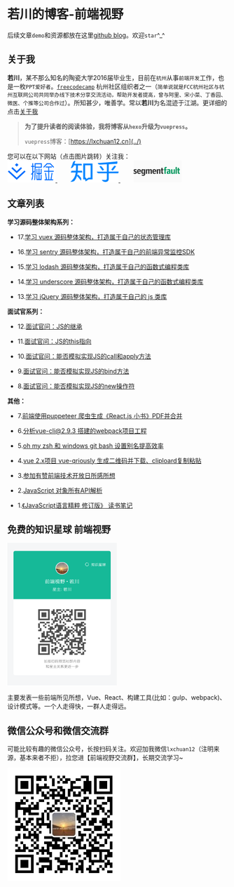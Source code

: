 # 若川的博客-前端视野

后续文章`demo`和资源都放在这里[github blog](https://github.com/lxchuan12/blog)。欢迎`star`^_^

## 关于我

**若川**，某不那么知名的陶瓷大学2016届毕业生，目前在`杭州`从事`前端开发`工作，也是一枚`PPT爱好者`。[`freecodecamp`](https://www.freecodecamp.org/) 杭州社区组织者之一（`简单说就是FCC杭州社区与杭州互联网公司共同举办线下技术分享交流活动，帮助开发者提高，曾与阿里、宋小菜、丁香园、微医、个推等公司合作过`）。所知甚少，唯善学。常以**若川**为名混迹于江湖。更详细的点击[关于我](../about/)<br>

> **为了提升读者的阅读体验，我将博客从`hexo`升级为`vuepress`。**
>
> `vuepress`博客：[https://lxchuan12.cn](../)

您可以在以下网站（点击图片跳转）关注我：<br>
<a href="https://juejin.im/user/57974dc55bbb500063f522fd/posts" >
  <img src="../../README-images/juejin.svg"  width="110px" height="50px" title="掘金专栏，欢迎关注～" alt="掘金专栏，欢迎关注～"/>
</a>
<span style="margin-left: 30px"></span>
<a href="https://zhuanlan.zhihu.com/lxchuan12" >
  <img src="../../README-images/zhihu.png"  width="110px" height="50px" title="知乎前端视野专栏，欢迎关注～" alt="知乎前端视野专栏，欢迎关注～"/>
</a>
<span style="margin-left: 30px"></span>
<a href="https://segmentfault.com/blog/lxchuan12" >
  <img src="../../README-images/segmentfault.png"  width="110px" height="50px" title="segmentfault专栏，欢迎关注～" alt="segmentfault专栏，欢迎关注～"/>
</a>

## 文章列表

**学习源码整体架构系列：**

- 17.[学习 vuex 源码整体架构，打造属于自己的状态管理库](../vuex/)

- 16.[学习 sentry 源码整体架构，打造属于自己的前端异常监控SDK](../sentry/)

- 15.[学习 lodash 源码整体架构，打造属于自己的函数式编程类库](../lodash/)

- 14.[学习 underscore 源码整体架构，打造属于自己的函数式编程类库](../underscore/)

- 13.[学习 jQuery 源码整体架构，打造属于自己的 js 类库](../jQuery/)

**面试官系列：**

- 12.[面试官问：JS的继承](../js-extend/)

- 11.[面试官问：JS的this指向](../js-this/)

- 10.[面试官问：能否模拟实现JS的call和apply方法](../js-implement-call-apply/)

- 9.[面试官问：能否模拟实现JS的bind方法](../js-implement-bind/)

- 8.[面试官问：能否模拟实现JS的new操作符](../js-implement-new/)

**其他：**

- 7.[前端使用puppeteer 爬虫生成《React.js 小书》PDF并合并](../puppeteer-create-pdf-and-merge/)

- 6.[分析vue-cli@2.9.3 搭建的webpack项目工程](../vue-cli-2-webpack/)

- 5.[oh my zsh 和 windows git bash 设置别名提高效率](../oh-my-zsh/)

- 4.[vue 2.x项目 vue-qriously 生成二维码并下载、cliploard复制粘贴](../vue-2-qrcode/)

- 3.[参加有赞前端技术开放日所感所想](../20180421-youzan-front-end-tech-open-day/)

- 2.[JavaScript 对象所有API解析](../js-object-api/)

- 1.[《JavaScript语言精粹 修订版》 读书笔记](../js-book/)

## 免费的知识星球 前端视野

<img src="../../README-images/zsxq.png"  width="250px" height="325px" title="前端视野知识星球" alt="前端视野知识星球"/>

主要发表一些前端所见所想，Vue、React、构建工具(比如：gulp、webpack)、设计模式等。一个人走得快，一群人走得远。

## 微信公众号和微信交流群

可能比较有趣的微信公众号，长按扫码关注。欢迎加我微信`lxchuan12`（注明来源，基本来者不拒），拉您进【前端视野交流群】，长期交流学习~

![若川视野](../about/wechat-official-accounts-mini.jpg)
